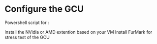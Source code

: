 # Configure the GCU

Powershell script for :

Install the NVidia or AMD extention based on your VM
Install FurMark for stress test of the GCU

